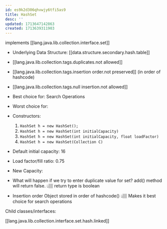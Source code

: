```yaml
---
id: es9k2d306qhvwjy6tfi5as9
title: HashSet
desc: ''
updated: 1713647142863
created: 1713639311903
---
```


implements [[lang.java.lib.collection.interface.set]]

- Underlying Data Structure: [[data.structure.secondary.hash.table]]
- [[lang.java.lib.collection.tags.duplicates.not allowed]]
- [[lang.java.lib.collection.tags.insertion order.not preserved]] (in order of hashcode)
- [[lang.java.lib.collection.tags.null insertion.not allowed]]
- Best choice for: Search Operations
- Worst choice for:
- Constructors:
  1. `HashSet h = new HashSet();`
  2. `HashSet h = new HashSet(int initialCapacity)`
  3. `HashSet h = new HashSet(int initialCapacity, float loadFactor)`
  4. `HashSet h = new HashSet(Collection C)`
- Default initial capacity: 16
- Load factor/fill ratio: 0.75
- New Capacity:

- What will happen if we try to enter duplicate value for set?
    add() method will return false.
    👆🏽 return type is boolean

- Insertion order
    Object stored in order of hashcode()
    👆🏽 Makes it best choice for search operations

Child classes/interfaces:

[[lang.java.lib.collection.interface.set.hash.linked]]
